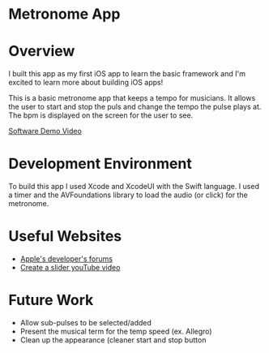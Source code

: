 # Metronome App

# Overview

I built this app as my first iOS app to learn the basic framework and I'm excited to learn more about building iOS apps!

This is a basic metronome app that keeps a tempo for musicians. It allows the user to start and stop the puls and change the tempo the pulse plays at. The bpm is displayed on the screen for the user to see.

[Software Demo Video](https://youtu.be/lwKJz9QxjlE)

# Development Environment

To build this app I used Xcode and XcodeUI with the Swift language. I used a timer and the AVFoundations library to load the audio (or click) for the metronome.


# Useful Websites

* [Apple's developer's forums](https://forums.developer.apple.com/forums/)
* [Create a slider youTube video](https://www.youtube.com/watch?v=zTDUcwn6zyU)

# Future Work

* Allow sub-pulses to be selected/added
* Present the musical term for the temp speed (ex. Allegro)
* Clean up the appearance (cleaner start and stop button
